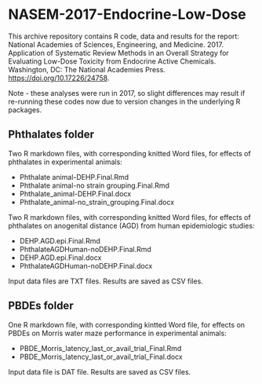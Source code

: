 # NASEM-2017-Endocrine-Low-Dose

This archive repository contains R code, data and results for the report: National Academies of Sciences, Engineering, and Medicine. 2017. Application of Systematic Review Methods in an Overall Strategy for Evaluating Low-Dose Toxicity from Endocrine Active Chemicals. Washington, DC: The National Academies Press. https://doi.org/10.17226/24758.
 
Note - these analyses were run in 2017, so slight differences may result if re-running these codes now due to version changes in the underlying R packages.

## Phthalates folder

Two R markdown files, with corresponding knitted Word files, for effects of phthalates in experimental animals:

* Phthalate animal-DEHP.Final.Rmd
* Phthalate animal-no strain grouping.Final.Rmd
* Phthalate_animal-DEHP.Final.docx
* Phthalate_animal-no_strain_grouping.Final.docx

Two R markdown files, with corresponding knitted Word files, for effects of phthalates on anogenital distance (AGD) from human epidemiologic studies:

* DEHP.AGD.epi.Final.Rmd
* PhthalateAGDHuman-noDEHP.Final.Rmd
* DEHP.AGD.epi.Final.docx
* PhthalateAGDHuman-noDEHP.Final.docx

Input data files are TXT files. Results are saved as CSV files.

## PBDEs folder

One R markdown file, with corresponding kintted Word file, for effects on PBDEs on Morris water maze performance in experimental animals:

* PBDE_Morris_latency_last_or_avail_trial_Final.Rmd
* PBDE_Morris_latency_last_or_avail_trial_Final.docx

Input data file is DAT file. Results are saved as CSV files.
